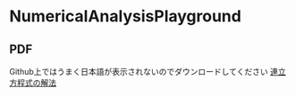 # NumericalAnalysisPlayground
## PDF
Github上ではうまく日本語が表示されないのでダウンロードしてください
[連立方程式の解法](solve_simultaneous_equation.pdf)
